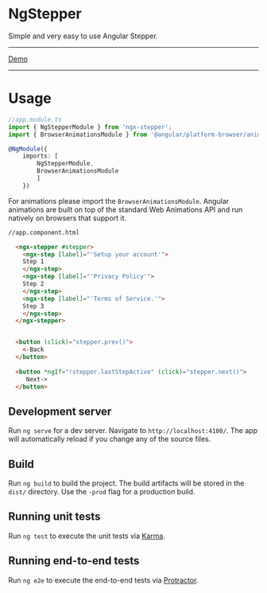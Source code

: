 # NgStepper

Simple and very easy to use Angular Stepper.
<hr>

[Demo](https://stackblitz.com/edit/github-uuksdt?embed=1&file=src/main.ts)

<hr>

# Usage

```TypeScript
//app.module.ts
import { NgStepperModule } from 'ngx-stepper';
import { BrowserAnimationsModule } from '@angular/platform-browser/animations';

@NgModule({
    imports: [
        NgStepperModule,
        BrowserAnimationsModule
        ]
    })
```
For animations please import the ```BrowserAnimationsModule```.
 Angular animations are built on top of the standard Web Animations API and run natively on browsers that support it.


```Html
//app.component.html

  <ngx-stepper #stepper>
    <ngx-step [label]="'Setup your account'">
    Step 1
    </ngx-step>
    <ngx-step [label]="'Privacy Policy'">
    Step 2
    </ngx-step>
    <ngx-step [label]="'Terms of Service.'">
    Step 3
    </ngx-step>
  </ngx-stepper>


  <button (click)="stepper.prev()"> 
    <-Back
  </button>
  
  <button *ngIf="!stepper.lastStepActive" (click)="stepper.next()">
     Next->
  </button>

```

## Development server

Run `ng serve` for a dev server. Navigate to `http://localhost:4100/`. The app will automatically reload if you change any of the source files.

## Build

Run `ng build` to build the project. The build artifacts will be stored in the `dist/` directory. Use the `-prod` flag for a production build.

## Running unit tests

Run `ng test` to execute the unit tests via [Karma](https://karma-runner.github.io).

## Running end-to-end tests

Run `ng e2e` to execute the end-to-end tests via [Protractor](http://www.protractortest.org/).

